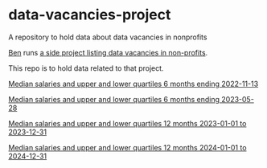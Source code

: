 # data-vacancies-project
A repository to hold data about data vacancies in nonprofits

[Ben](https://github.com/likeaword) runs [a side project listing data vacancies in non-profits](https://buttondown.com/likeaword/archive/).

This repo is to hold data related to that project.

[Median salaries and upper and lower quartiles 6 months ending 2022-11-13](2022-06-12_2022-11-13.csv)

[Median salaries and upper and lower quartiles 6 months ending 2023-05-28](2022-11-20_2023-05-28.csv)

[Median salaries and upper and lower quartiles 12 months 2023-01-01 to 2023-12-31](2023-01-01_2023-12-31.csv)

[Median salaries and upper and lower quartiles 12 months 2024-01-01 to 2024-12-31](2024-01-01_2024-12-31.csv)
